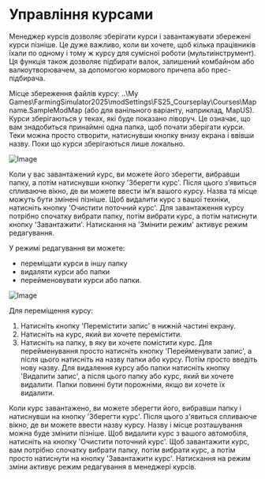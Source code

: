 # Управління курсами


Менеджер курсів дозволяє зберігати курси і завантажувати збережені курси пізніше.
Це дуже важливо, коли ви хочете, щоб кілька працівників їхали по одному і тому ж курсу для сумісної роботи (мультиінструмент).
Ця функція також дозволяє підбирати валок, залишений комбайном або валкоутворювачем, за допомогою кормового причепа або прес-підбирача.

Місце збереження файлів курсу: ..\My Games\FarmingSimulator2025\modSettings\FS25_Courseplay\Courses\Mapname.SampleModMap (або для ванільного варіанту, наприклад, MapUS).
Курси зберігаються у теках, які буде показано ліворуч. Це означає, що вам знадобиться принаймні одна папка, щоб почати зберігати курси. 
Теки можна просто створити, натиснувши кнопку внизу екрана і ввівши назву.
Поки що курси зберігаються лише локально.


![Image](/home/runner/work/CourseplayHelp/CourseplayHelp/translation_data/managerbasehelp_0_0_765_430.png)


Коли у вас завантажений курс, ви можете його зберегти, вибравши папку, а потім натиснувши кнопку 'Зберегти курс'. Після цього з’явиться спливаюче вікно, де ви можете ввести ім’я вашого курсу.
Назва та місце можуть бути змінені пізніше.
Щоб видалити курс з вашої техніки, натисніть кнопку 'Очистити поточний курс'.
Для завантаження курсу потрібно спочатку вибрати папку, потім вибрати курс, а потім натиснути кнопку 'Завантажити'.
Натискання на 'Змінити режим' активує режим редагування.



У режимі редагування ви можете:
- переміщати курси в іншу папку
- видаляти курси або папки
- перейменовувати курси або папки.


![Image](/home/runner/work/CourseplayHelp/CourseplayHelp/translation_data/manageredithelp_0_0_765_430.png)


Для переміщення курсу:
  1) Натисніть кнопку 'Перемістити запис' в нижній частині екрану.
  2) Натисніть на курс, який ви хочете перемістити.
  3) Натисніть на папку, в яку ви хочете помістити курс.
Для перейменування просто натисніть кнопку 'Перейменувати запис', а після цього натисніть на назву папки або курсу. Потім просто введіть нову назву.
Для видалення курсу або папки натисніть кнопку 'Видалити запис', а після цього папку або курс, який ви хочете видалити.
Папки повинні бути порожніми, якщо ви хочете їх видалити.

Коли курс завантажено, ви можете зберегти його, вибравши папку і натиснувши на кнопку 'Зберегти курс'. Після цього з'явиться спливаюче вікно, де ви можете ввести назву курсу.
Назву і місце розташування можна буде змінити пізніше.
Щоб видалити курс з вашого автомобіля, натисніть на кнопку 'Очистити поточний курс'.
Щоб завантажити курс, вам потрібно спочатку вибрати папку, потім вибрати курс, а потім просто натиснути на кнопку 'Завантажити курс'.
Натискання на режим зміни активує режим редагування в менеджері курсів.



